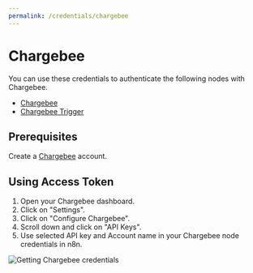 ```yaml
---
permalink: /credentials/chargebee
---
```


# Chargebee

You can use these credentials to authenticate the following nodes with Chargebee.
- [Chargebee](../../nodes-library/nodes/Chargebee/README.md)
- [Chargebee Trigger](../../nodes-library/trigger-nodes/ChargebeeTrigger/README.md)

## Prerequisites

Create a [Chargebee](https://www.chargebee.com/) account.

## Using Access Token

1. Open your Chargebee dashboard.
2. Click on "Settings".
3. Click on "Configure Chargebee".
4. Scroll down and click on "API Keys".
5. Use selected API key and Account name in your Chargebee node credentials in n8n.


![Getting Chargebee credentials](./using-access-token.gif)
